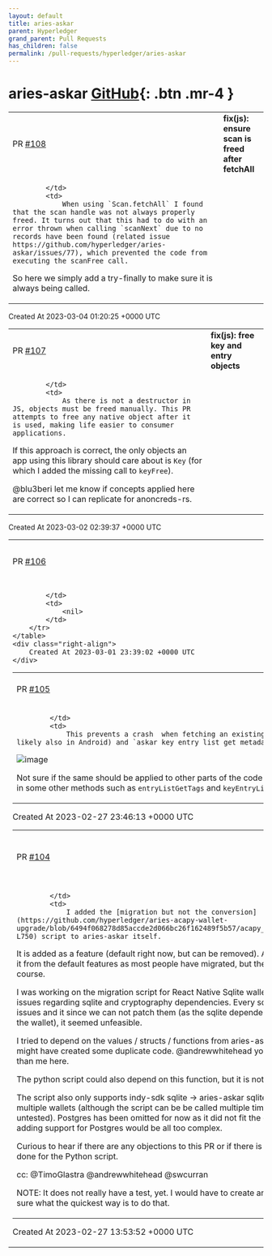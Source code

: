 ```yaml
---
layout: default
title: aries-askar
parent: Hyperledger
grand_parent: Pull Requests
has_children: false
permalink: /pull-requests/hyperledger/aries-askar
---
```


# aries-askar <span class="fs-3 right-align">[GitHub](https://github.com/hyperledger/aries-askar){: .btn .mr-4 }</span>


<div>
    <table>
        <tr>
            <td>
                PR <a href="https://github.com/hyperledger/aries-askar/pull/108" class=".btn">#108</a>
            </td>
            <td>
                <b>
                    fix(js): ensure scan is freed after fetchAll
                </b>
            </td>
        </tr>
        <tr>
            <td>
                
            </td>
            <td>
                When using `Scan.fetchAll` I found that the scan handle was not always properly freed. It turns out that this had to do with an error thrown when calling `scanNext` due to no records have been found (related issue https://github.com/hyperledger/aries-askar/issues/77), which prevented the code from executing the scanFree call.

So here we simply add a try-finally to make sure it is always being called.
            </td>
        </tr>
    </table>
    <div class="right-align">
        Created At 2023-03-04 01:20:25 +0000 UTC
    </div>
</div>

<div>
    <table>
        <tr>
            <td>
                PR <a href="https://github.com/hyperledger/aries-askar/pull/107" class=".btn">#107</a>
            </td>
            <td>
                <b>
                    fix(js): free key and entry objects
                </b>
            </td>
        </tr>
        <tr>
            <td>
                
            </td>
            <td>
                As there is not a destructor in JS, objects must be freed manually. This PR attempts to free any native object after it is used, making life easier to consumer applications. 

If this approach is correct, the only objects an app using this library should care about is `Key` (for which I added the missing call to `keyFree`).

@blu3beri let me know if concepts applied here are correct so I can replicate for anoncreds-rs.
            </td>
        </tr>
    </table>
    <div class="right-align">
        Created At 2023-03-02 02:39:37 +0000 UTC
    </div>
</div>

<div>
    <table>
        <tr>
            <td>
                PR <a href="https://github.com/hyperledger/aries-askar/pull/106" class=".btn">#106</a>
            </td>
            <td>
                <b>
                    Update version to 0.2.8
                </b>
            </td>
        </tr>
        <tr>
            <td>
                
            </td>
            <td>
                <nil>
            </td>
        </tr>
    </table>
    <div class="right-align">
        Created At 2023-03-01 23:39:02 +0000 UTC
    </div>
</div>

<div>
    <table>
        <tr>
            <td>
                PR <a href="https://github.com/hyperledger/aries-askar/pull/105" class=".btn">#105</a>
            </td>
            <td>
                <b>
                    fix(js): empty key entry list metadata in react-native
                </b>
            </td>
        </tr>
        <tr>
            <td>
                
            </td>
            <td>
                This prevents a crash  when fetching an existing key in iOS (and likely also in Android) and `askar_key_entry_list_get_metadata` returns NULL:

![image](https://user-images.githubusercontent.com/4800462/221714690-915db1cd-6f8b-43c1-b065-375bce0efdb7.png)

Not sure if the same should be applied to other parts of the code (it was already done in some other methods such as `entryListGetTags` and  `keyEntryListGetTags`).
            </td>
        </tr>
    </table>
    <div class="right-align">
        Created At 2023-02-27 23:46:13 +0000 UTC
    </div>
</div>

<div>
    <table>
        <tr>
            <td>
                PR <a href="https://github.com/hyperledger/aries-askar/pull/104" class=".btn">#104</a>
            </td>
            <td>
                <b>
                    feat: migration pre-upgrade script
                </b>
            </td>
        </tr>
        <tr>
            <td>
                
            </td>
            <td>
                I added the [migration but not the conversion](https://github.com/hyperledger/aries-acapy-wallet-upgrade/blob/6494f068278d85accde2d066bc26f162489f5b57/acapy_wallet_upgrade/strategies.py#L745-L750) script to aries-askar itself. 

It is added as a feature (default right now, but can be removed). After a while we can probably remove it from the default features as most people have migrated, but then it can always be opted-in of course.

I was working on the migration script for React Native Sqlite wallets and I was running into a lof of issues regarding sqlite and cryptography dependencies. Every sqlite dependency came with a list of issues and it since we can not patch them (as the sqlite dependency has to be a direct dependency of the wallet), it seemed unfeasible.

I tried to depend on the values / structs / functions from aries-askar itself as much as possible, but I might have created some duplicate code. @andrewwhitehead you can probably spot this a lot better than me here.

The python script could also depend on this function, but it is not required.

The script also only supports indy-sdk sqlite -> aries-askar sqlite. There is no additional support for multiple wallets (although the script can be be called multiple times for this to work, however untested). Postgres has been omitted for now as it did not fit the direct use case. I don't think that adding support for Postgres would be all too complex.

Curious to hear if there are any objections to this PR or if there is a very specific reason why it was not done for the Python script.

cc: @TimoGlastra @andrewwhitehead @swcurran 

NOTE: It does not really have a test, yet. I would have to create an indy-sdk wallet and I am not too sure what the quickest way is to do that.
            </td>
        </tr>
    </table>
    <div class="right-align">
        Created At 2023-02-27 13:53:52 +0000 UTC
    </div>
</div>

